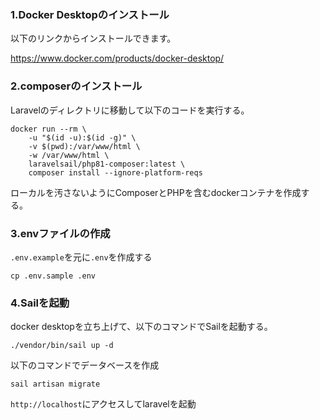 ### 1.Docker Desktopのインストール
以下のリンクからインストールできます。

https://www.docker.com/products/docker-desktop/

### 2.composerのインストール
Laravelのディレクトリに移動して以下のコードを実行する。
```
docker run --rm \
    -u "$(id -u):$(id -g)" \
    -v $(pwd):/var/www/html \
    -w /var/www/html \
    laravelsail/php81-composer:latest \
    composer install --ignore-platform-reqs
```

ローカルを汚さないようにComposerとPHPを含むdockerコンテナを作成する。

### 3.envファイルの作成
`.env.example`を元に`.env`を作成する

```
cp .env.sample .env
```

### 4.Sailを起動
docker desktopを立ち上げて、以下のコマンドでSailを起動する。

```
./vendor/bin/sail up -d
```
以下のコマンドでデータベースを作成
```
sail artisan migrate
```
`http://localhost`にアクセスしてlaravelを起動　